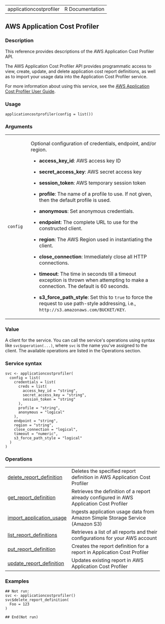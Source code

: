 <table style="width: 100%;">
<tbody>
<tr class="odd">
<td>applicationcostprofiler</td>
<td style="text-align: right;">R Documentation</td>
</tr>
</tbody>
</table>

## AWS Application Cost Profiler

### Description

This reference provides descriptions of the AWS Application Cost
Profiler API.

The AWS Application Cost Profiler API provides programmatic access to
view, create, update, and delete application cost report definitions, as
well as to import your usage data into the Application Cost Profiler
service.

For more information about using this service, see the [AWS Application
Cost Profiler User
Guide](https://docs.aws.amazon.com/application-cost-profiler/latest/userguide/introduction.html).

### Usage

    applicationcostprofiler(config = list())

### Arguments

<table>
<colgroup>
<col style="width: 15%" />
<col style="width: 85%" />
</colgroup>
<tbody>
<tr class="odd">
<td><code id="applicationcostprofiler_:_config">config</code></td>
<td><p>Optional configuration of credentials, endpoint, and/or
region.</p>
<ul>
<li><p><strong>access_key_id</strong>: AWS access key ID</p></li>
<li><p><strong>secret_access_key</strong>: AWS secret access
key</p></li>
<li><p><strong>session_token</strong>: AWS temporary session
token</p></li>
<li><p><strong>profile</strong>: The name of a profile to use. If not
given, then the default profile is used.</p></li>
<li><p><strong>anonymous</strong>: Set anonymous credentials.</p></li>
<li><p><strong>endpoint</strong>: The complete URL to use for the
constructed client.</p></li>
<li><p><strong>region</strong>: The AWS Region used in instantiating the
client.</p></li>
<li><p><strong>close_connection</strong>: Immediately close all HTTP
connections.</p></li>
<li><p><strong>timeout</strong>: The time in seconds till a timeout
exception is thrown when attempting to make a connection. The default is
60 seconds.</p></li>
<li><p><strong>s3_force_path_style</strong>: Set this to
<code>true</code> to force the request to use path-style addressing,
i.e., <code
style="white-space: pre;">⁠http://s3.amazonaws.com/BUCKET/KEY⁠</code>.</p></li>
</ul></td>
</tr>
</tbody>
</table>

### Value

A client for the service. You can call the service's operations using
syntax like `svc$operation(...)`, where `svc` is the name you've
assigned to the client. The available operations are listed in the
Operations section.

### Service syntax

    svc <- applicationcostprofiler(
      config = list(
        credentials = list(
          creds = list(
            access_key_id = "string",
            secret_access_key = "string",
            session_token = "string"
          ),
          profile = "string",
          anonymous = "logical"
        ),
        endpoint = "string",
        region = "string",
        close_connection = "logical",
        timeout = "numeric",
        s3_force_path_style = "logical"
      )
    )

### Operations

<table>
<tbody>
<tr class="odd">
<td style="text-align: left;"><a href="../applicationcostprofiler_delete_report_definition/"> delete_report_definition </a></td>
<td style="text-align: left;">Deletes the specified report definition in
AWS Application Cost Profiler</td>
</tr>
<tr class="even">
<td style="text-align: left;"><a href="../applicationcostprofiler_get_report_definition/"> get_report_definition </a></td>
<td style="text-align: left;">Retrieves the definition of a report
already configured in AWS Application Cost Profiler</td>
</tr>
<tr class="odd">
<td style="text-align: left;"><a href="../applicationcostprofiler_import_application_usage/"> import_application_usage </a></td>
<td style="text-align: left;">Ingests application usage data from Amazon
Simple Storage Service (Amazon S3)</td>
</tr>
<tr class="even">
<td style="text-align: left;"><a href="../applicationcostprofiler_list_report_definitions/"> list_report_definitions </a></td>
<td style="text-align: left;">Retrieves a list of all reports and their
configurations for your AWS account</td>
</tr>
<tr class="odd">
<td style="text-align: left;"><a href="../applicationcostprofiler_put_report_definition/"> put_report_definition </a></td>
<td style="text-align: left;">Creates the report definition for a report
in Application Cost Profiler</td>
</tr>
<tr class="even">
<td style="text-align: left;"><a href="../applicationcostprofiler_update_report_definition/"> update_report_definition </a></td>
<td style="text-align: left;">Updates existing report in AWS Application
Cost Profiler</td>
</tr>
</tbody>
</table>

### Examples

    ## Not run: 
    svc <- applicationcostprofiler()
    svc$delete_report_definition(
      Foo = 123
    )

    ## End(Not run)

